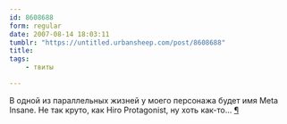 ```yaml
---
id: 8608688
form: regular
date: 2007-08-14 18:03:11
tumblr: "https://untitled.urbansheep.com/post/8608688"
title:
tags:
    - твиты

---
```


<p>В одной из параллельных жизней у моего персонажа будет имя Meta Insane. Не так круто, как Hiro Protagonist, ну хоть как-то&hellip; <a href="http://twitter.com/urbansheep/statuses/205560122">¶</a></p>


